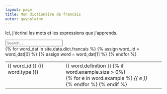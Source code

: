 ```yaml
---
layout: page
title: Mon dictionaire de francais
autor: gwynplaine
---
```


Ici, j'écrirai les mots et les expressions que j'apprends.
<script src="/assets/js/sorting.js"></script>
<div>
    <input id="search-bar" type="text" placeholder="Search..." onkeyup="filterTable(this.id, 'dict-table')">
</div>

<div id="dict-table-wrapper">
    <table id="dict-table">
        <tbody>
            {% for word_dat in site.data.dict.francais %}
            {% assign word_id = word_dat[0] %}
            {% assign word    = word_dat[1] %}
            <tr id="{{ word_id }}">
                <td style="vertical-align: top">{{ word_id }} ({{ word.type }})</td>
                <td>
                    {{ word.definition }}
                    {% if word.example.size > 0%}
                    <br>
                    {% for e in word.example %}
                    <em>{{ e }}</em><br>
                    {% endfor %}
                    {% endif %}
                </td>
            </tr>
            {% endfor %}
        </tbody>
        <tfoot>
        <tr id='no-match' style="display: None">
            <td>No matches...</td>
        </tr>
        </tfoot>
    </table>
</div>


<script>sortTableRowsByIdAlpha('dict-table')</script>